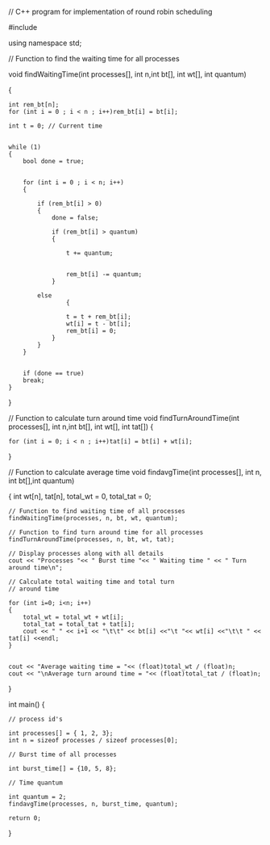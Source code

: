 










// C++ program for implementation of round robin scheduling




#include<iostream>

using namespace std;

// Function to find the waiting time for all processes

void findWaitingTime(int processes[], int n,int bt[], int wt[], int quantum)

{
	
	int rem_bt[n];
	for (int i = 0 ; i < n ; i++)rem_bt[i] = bt[i];

	int t = 0; // Current time

	
	while (1)
	{
		bool done = true;

		
		for (int i = 0 ; i < n; i++)
		{
		
			if (rem_bt[i] > 0)
			{
				done = false; 

				if (rem_bt[i] > quantum)
				{
					
					t += quantum;

					
					rem_bt[i] -= quantum;
				}

			else
					{
					
					t = t + rem_bt[i];
					wt[i] = t - bt[i];
					rem_bt[i] = 0;
				}
			}
		}


		if (done == true)
		break;
	}
}

// Function to calculate turn around time
void findTurnAroundTime(int processes[], int n,int bt[], int wt[], int tat[])
{

	for (int i = 0; i < n ; i++)tat[i] = bt[i] + wt[i];
}

// Function to calculate average time
void findavgTime(int processes[], int n, int bt[],int quantum)

{
	int wt[n], tat[n], total_wt = 0, total_tat = 0;

	// Function to find waiting time of all processes
	findWaitingTime(processes, n, bt, wt, quantum);

	// Function to find turn around time for all processes
	findTurnAroundTime(processes, n, bt, wt, tat);

	// Display processes along with all details
	cout << "Processes "<< " Burst time "<< " Waiting time " << " Turn around time\n";

	// Calculate total waiting time and total turn
	// around time
	
	for (int i=0; i<n; i++)
	{
		total_wt = total_wt + wt[i];
		total_tat = total_tat + tat[i];
		cout << " " << i+1 << "\t\t" << bt[i] <<"\t "<< wt[i] <<"\t\t " << tat[i] <<endl;
	}

	
	cout << "Average waiting time = "<< (float)total_wt / (float)n;
	cout << "\nAverage turn around time = "<< (float)total_tat / (float)n;
}

int main()
{

	// process id's
	
	int processes[] = { 1, 2, 3};
	int n = sizeof processes / sizeof processes[0];

	// Burst time of all processes
	
	int burst_time[] = {10, 5, 8};

	// Time quantum
	
	int quantum = 2;
	findavgTime(processes, n, burst_time, quantum);

	return 0;
}
